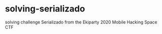 # solving-serializado
solving challenge Serializado from the Ekiparty 2020 Mobile Hacking Space CTF 
